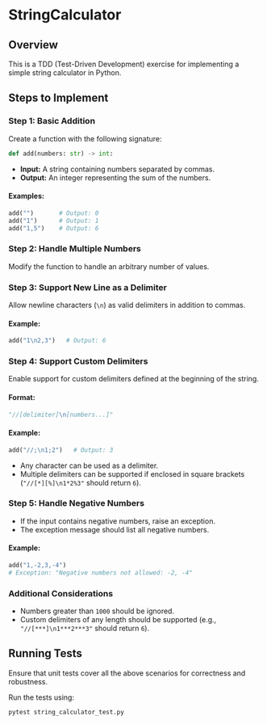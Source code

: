 # StringCalculator

## Overview
This is a TDD (Test-Driven Development) exercise for implementing a simple string calculator in Python.

## Steps to Implement

### Step 1: Basic Addition
Create a function with the following signature:

```python
def add(numbers: str) -> int:
```

- **Input:** A string containing numbers separated by commas.
- **Output:** An integer representing the sum of the numbers.

#### Examples:
```python
add("")       # Output: 0
add("1")      # Output: 1
add("1,5")    # Output: 6
```

### Step 2: Handle Multiple Numbers
Modify the function to handle an arbitrary number of values.

### Step 3: Support New Line as a Delimiter
Allow newline characters (`\n`) as valid delimiters in addition to commas.

#### Example:
```python
add("1\n2,3")   # Output: 6
```

### Step 4: Support Custom Delimiters
Enable support for custom delimiters defined at the beginning of the string.

#### Format:
```python
"//[delimiter]\n[numbers...]"
```

#### Example:
```python
add("//;\n1;2")   # Output: 3
```

- Any character can be used as a delimiter.
- Multiple delimiters can be supported if enclosed in square brackets (`"//[*][%]\n1*2%3"` should return `6`).

### Step 5: Handle Negative Numbers
- If the input contains negative numbers, raise an exception.
- The exception message should list all negative numbers.

#### Example:
```python
add("1,-2,3,-4")
# Exception: "Negative numbers not allowed: -2, -4"
```

### Additional Considerations
- Numbers greater than `1000` should be ignored.
- Custom delimiters of any length should be supported (e.g., `"//[***]\n1***2***3"` should return `6`).

## Running Tests
Ensure that unit tests cover all the above scenarios for correctness and robustness.

Run the tests using:
```sh
pytest string_calculator_test.py
```
